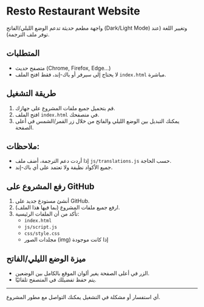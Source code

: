 <!-- @format -->

# Resto Restaurant Website

واجهة مطعم حديثة تدعم الوضع الليلي/الفاتح (Dark/Light Mode) وتغيير اللغة (عند توفر ملف الترجمة).

## المتطلبات

-   متصفح حديث (Chrome, Firefox, Edge...)
-   لا يحتاج إلى سيرفر أو باك-إند، فقط افتح الملف `index.html` مباشرة.

## طريقة التشغيل

1. قم بتحميل جميع ملفات المشروع على جهازك.
2. افتح الملف `index.html` في متصفحك.
3. يمكنك التبديل بين الوضع الليلي والفاتح من خلال زر القمر/الشمس في أعلى الصفحة.

## ملاحظات:

-   إذا أردت دعم الترجمة، أضف ملف `js/translations.js` حسب الحاجة.
-   جميع الأكواد نظيفة ولا تعتمد على أي باك-إند.

## رفع المشروع على GitHub

1. أنشئ مستودع جديد على GitHub.
2. ارفع جميع ملفات المشروع (بما فيها هذا الملف).
3. تأكد من أن الملفات الرئيسية:
    - `index.html`
    - `js/script.js`
    - `css/style.css`
    - مجلدات الصور (img) إذا كانت موجودة

## ميزة الوضع الليلي/الفاتح

-   الزر في أعلى الصفحة يغير ألوان الموقع بالكامل بين الوضعين.
-   يتم حفظ تفضيلك في المتصفح تلقائيًا.

---

أي استفسار أو مشكلة في التشغيل يمكنك التواصل مع مطور المشروع.
